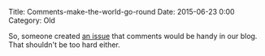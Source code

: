 Title: Comments-make-the-world-go-round
Date: 2015-06-23 0:00
Category: Old

So, someone created [an issue](https://github.com/tuvokki/bogart-blog/issues/4) that comments would be handy in our blog. That shouldn't be too hard either.
